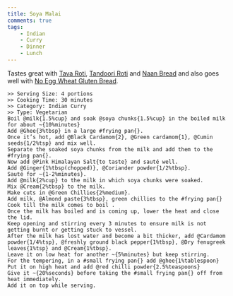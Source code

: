 ```yaml
---
title: Soya Malai
comments: true
tags:
    - Indian
    - Curry
    - Dinner
    - Lunch
---
```


Tastes great with [Tava Roti](../Breads/recipe_1_tava_roti.md), [Tandoori Roti](../Breads/recipe_3_tandoori_roti.md) and [Naan Bread](../Breads/recipe_4_naan_bread.md) and also goes well with [No Egg Wheat Gluten Bread](../Breads/recipe_2_wheat_gluten_bread.md).

```cooklang
>> Serving Size: 4 portions
>> Cooking Time: 30 minutes
>> Category: Indian Curry
>> Type: Vegetarian
Boil @milk{1.5%cup} and soak @soya chunks{1.5%cup} in the boiled milk for about ~{10%minutes}
Add @Ghee{3%tbsp} in a large #frying pan{}. 
Once it’s hot, add @Black Cardamom{2}, @Green cardamom{1}, @Cumin seeds{1/2%tsp} and mix well.
Separate the soaked soya chunks from the milk and add them to the #frying pan{}.
Now add @Pink Himalayan Salt{to taste} and sauté well. 
Add @Ginger{1%tbsp(chopped)}, @Coriander powder{1/2%tbsp}.
Sauté for ~{1-2%minutes}. 
Add @milk{2%cup} to the milk in which soya chunks were soaked.
Mix @Cream{2%tbsp} to the milk. 
Make cuts in @Green Chillies{2%medium}.
Add milk, @Almond paste{3%tbsp}, green chillies to the #frying pan{}
Cook till the milk comes to boil . 
Once the milk has boiled and is coming up, lower the heat and close the lid.
Keep opening and stirring every 3 minutes to ensure milk is not getting burnt or getting stuck to vessel. 
After the milk has lost water and become a bit thicker, add @Cardamom powder{1/4%tsp}, @freshly ground black pepper{1%tbsp}, @Dry fenugreek leaves{1%tsp} and @Cream{1%tbsp}.
Leave it on low heat for another ~{5%minutes} but keep stirring. 
For the tempering, in a #small frying pan{} add @ghee{1%tablespoon}
Put it on high heat and add @red chilli powder{2.5%teaspoons}
Give it ~{20%seconds} before taking the #small frying pan{} off from heat immediately.
Add it on top while serving.
```
